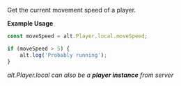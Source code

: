 Get the current movement speed of a player.

**Example Usage**

```js
const moveSpeed = alt.Player.local.moveSpeed;

if (moveSpeed > 5) {
    alt.log('Probably running');
}
```

_alt.Player.local can also be a **player instance** from server_
